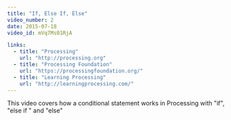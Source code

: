 ```yaml
---
title: "If, Else If, Else"
video_number: 2
date: 2015-07-18
video_id: mVq7Ms01RjA

links:
  - title: "Processing"
    url: "http://processing.org"
  - title: "Processing Foundation"
    url: "https://processingfoundation.org/"
  - title: "Learning Processing"
    url: "http://learningprocessing.com/"
---
```


This video covers how a conditional statement works in Processing with "if", "else if " and "else"
